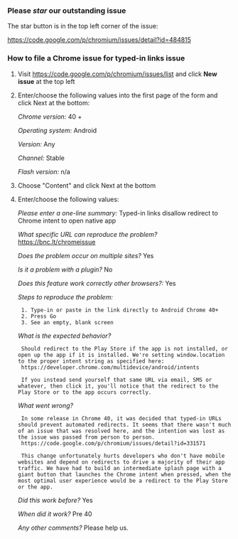 ### Please *star* our outstanding issue

The star button is in the top left corner of the issue:

https://code.google.com/p/chromium/issues/detail?id=484815

### How to file a Chrome issue for typed-in links issue

1. Visit https://code.google.com/p/chromium/issues/list and click **New issue** at the top left

2. Enter/choose the following values into the first page of the form and click Next at the bottom:

    _Chrome version:_ 40 +

    _Operating system:_ Android

    _Version:_ Any

    _Channel:_ Stable

    _Flash version:_ n/a

3. Choose "Content" and click Next at the bottom

4. Enter/choose the following values:

    _Please enter a one-line summary:_ Typed-in links disallow redirect to Chrome intent to open native app

    _What specific URL can reproduce the problem?_ https://bnc.lt/chromeissue

    _Does the problem occur on multiple sites?_ Yes

    _Is it a problem with a plugin?_ No

    _Does this feature work correctly other browsers?:_ Yes

    _Steps to reproduce the problem:_

        1. Type-in or paste in the link directly to Android Chrome 40+
        2. Press Go
        3. See an empty, blank screen

    _What is the expected behavior?_

        Should redirect to the Play Store if the app is not installed, or open up the app if it is installed. We're setting window.location to the proper intent string as specified here:
        https://developer.chrome.com/multidevice/android/intents

        If you instead send yourself that same URL via email, SMS or whatever, then click it, you'll notice that the redirect to the Play Store or to the app occurs correctly.

    _What went wrong?_

        In some release in Chrome 40, it was decided that typed-in URLs should prevent automated redirects. It seems that there wasn't much of an issue that was resolved here, and the intention was lost as the issue was passed from person to person.
        https://code.google.com/p/chromium/issues/detail?id=331571

        This change unfortunately hurts developers who don't have mobile websites and depend on redirects to drive a majority of their app traffic. We have had to build an intermediate splash page with a giant button that launches the Chrome intent when pressed, when the most optimal user experience would be a redirect to the Play Store or the app.

    _Did this work before?_ Yes

    _When did it work?_ Pre 40

    _Any other comments?_ Please help us.
